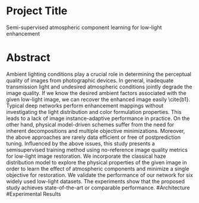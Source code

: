 # Project Title
Semi-supervised atmospheric component learning for low-light enhancement
# Abstract
Ambient lighting conditions play a crucial role in determining the perceptual quality of images from photographic devices. In general, inadequate transmission light and undesired atmospheric conditions jointly degrade the image quality. If we know the desired ambient factors associated with the given low-light image, we can recover the enhanced image easily \cite{b1}. Typical deep networks perform enhancement mappings without investigating the light distribution and color formulation properties. This leads to a  lack of  image instance-adaptive performance in practice. On the other hand, physical model-driven schemes suffer from the need for inherent decompositions and multiple objective minimizations. Moreover, the above approaches are rarely data efficient or free of postprediction tuning. Influenced by  the above issues, this study presents a semisupervised training method using no-reference image quality metrics for low-light image restoration. We incorporate the classical haze distribution model to explore the physical properties of the given image in order to learn the effect of atmospheric components and minimize a single objective for restoration. We validate the performance of our network for six widely used low-light datasets. The experiments show that the proposed study achieves state-of-the-art or comparable performance.
#Architecture
#Experimental Results
